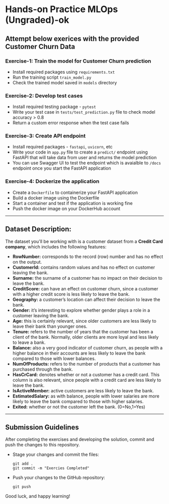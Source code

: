 # Hands-on Practice MLOps (Ungraded)-ok

## Attempt below exerices with the provided Customer Churn Data

### Exercise-1: Train the model for Customer Churn prediction

- Install required packages using `requirements.txt`
- Run the training script `train_model.py`
- Check the trained model saved in `models` directory

### Exercise-2: Develop test cases

- Install required testing package - `pytest`
- Write your test case in `tests/test_prediction.py` file to check model accuracy > 0.8
- Return a custom error response when the test case fails

### Exercise-3: Create API endpoint

- Install required packages - `fastapi`, `uvicorn`, etc
- Write your code in `app.py` file to create a `predict/` endpoint using FastAPI that will take data from user and returns the model prediction
- You can use Swagger UI to test the endpoint which is avaialble to `/docs` endpoint once you start the FastAPI application

### Exercise-4: Dockerize the application

- Create a `Dockerfile` to containerize your FastAPI application
- Build a docker image using the Dockerfile
- Start a container and test if the application is working fine
- Push the docker image on your DockerHub account

---

## Dataset Description:

The dataset you'll be working with is a customer dataset from a **Credit Card company**, which includes the following features:

- **RowNumber:** corresponds to the record (row) number and has no effect on the output.
- **CustomerId:** contains random values and has no effect on customer leaving the bank.
- **Surname:** the surname of a customer has no impact on their decision to leave the bank.
- **CreditScore:** can have an effect on customer churn, since a customer with a higher credit score is less likely to leave the bank.
- **Geography:** a customer’s location can affect their decision to leave the bank.
- **Gender:** it’s interesting to explore whether gender plays a role in a customer leaving the bank.
- **Age:** this is certainly relevant, since older customers are less likely to leave their bank than younger ones.
- **Tenure:** refers to the number of years that the customer has been a client of the bank. Normally, older clients are more loyal and less likely to leave a bank.
- **Balance:** also a very good indicator of customer churn, as people with a higher balance in their accounts are less likely to leave the bank compared to those with lower balances.
- **NumOfProducts:** refers to the number of products that a customer has purchased through the bank.
- **HasCrCard:** denotes whether or not a customer has a credit card. This column is also relevant, since people with a credit card are less likely to leave the bank.
- **IsActiveMember:** active customers are less likely to leave the bank.
- **EstimatedSalary:** as with balance, people with lower salaries are more likely to leave the bank compared to those with higher salaries.
- **Exited:** whether or not the customer left the bank. (0=No,1=Yes)

---

## Submission Guidelines

After completing the exercises and developing the solution, commit and push the changes to this repository. 
  - Stage your changes and commit the files:
    ```
    git add .
    git commit -m "Exercies Completed"
    ```
  - Push your changes to the GitHub repository:
    ```
    git push
    ```

Good luck, and happy learning!
